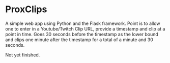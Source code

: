 # ProxClips

A simple web app using Python and the Flask framework. Point is to allow one to enter in a Youtube/Twitch Clip URL, provide a timestamp and clip at a point in time. Goes 30 seconds before the timestamp as the lower bound and clips one minute after the timestamp for a total of a minute and 30 seconds.


Not yet finished.